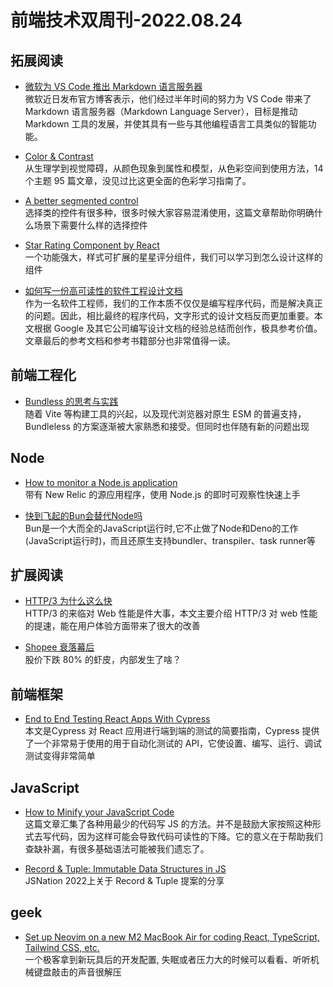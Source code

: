 # 前端技术双周刊-2022.08.24

## 拓展阅读
- [微软为 VS Code 推出 Markdown 语言服务器](https://zhuanlan.zhihu.com/p/556772263)
<br>微软近日发布官方博客表示，他们经过半年时间的努力为 VS Code 带来了 Markdown 语言服务器（Markdown Language Server），目标是推动 Markdown 工具的发展，并使其具有一些与其他编程语言工具类似的智能功能。

- [Color & Contrast](https://colorandcontrast.com/#/)
<br>从生理学到视觉障碍，从颜色现象到属性和模型，从色彩空间到使用方法，14 个主题 95 篇文章，没见过比这更全面的色彩学习指南了。

- [A better segmented control](https://medium.com/tap-to-dismiss/a-better-segmented-control-9e662de2ef57)
<br>选择类的控件有很多种，很多时候大家容易混淆使用，这篇文章帮助你明确什么场景下需要什么样的选择控件

- [Star Rating Component by React](https://react-rating.onrender.com/)
<br>一个功能强大，样式可扩展的星星评分组件，我们可以学习到怎么设计这样的组件

- [如何写一份高可读性的软件工程设计文档](https://zhuanlan.zhihu.com/p/552095835)
<br>作为一名软件工程师，我们的工作本质不仅仅是编写程序代码，而是解决真正的问题。因此，相比最终的程序代码，文字形式的设计文档反而更加重要。本文根据 Google 及其它公司编写设计文档的经验总结而创作，极具参考价值。文章最后的参考文档和参考书籍部分也非常值得一读。

## 前端工程化
- [Bundless 的思考与实践](https://mp.weixin.qq.com/s/nk5SN8AKwyFkUTEOiLCBdQ)
<br>随着 Vite 等构建工具的兴起，以及现代浏览器对原生 ESM 的普遍支持，Bundleless 的方案逐渐被大家熟悉和接受。但同时也伴随有新的问题出现

## Node
- [How to monitor a Node.js application](https://newrelic.com/blog/best-practices/nodejs-application-monitoring?utm_source=javascript-weekly&utm_medium=community&utm_campaign=global-fy23-q2-nodejs-application-monitoring)
<br>带有 New Relic 的源应用程序，使用 Node.js 的即时可观察性快速上手

- [快到飞起的Bun会替代Node吗](https://juejin.cn/post/7134492212452130847)
<br>Bun是一个大而全的JavaScript运行时,它不止做了Node和Deno的工作(JavaScript运行时)，而且还原生支持bundler、transpiler、task runner等

## 扩展阅读
- [HTTP/3 为什么这么快](https://juejin.cn/post/7055178022445383694)
<br>HTTP/3 的来临对 Web 性能是件大事，本文主要介绍 HTTP/3 对 web 性能的提速，能在用户体验方面带来了很大的改善

- [Shopee 衰落幕后](https://mp.weixin.qq.com/s/3AJ32QiIFz-5xzWiiyCHIA)
<br>股价下跌 80% 的虾皮，内部发生了啥？

## 前端框架
- [End to End Testing React Apps With Cypress](https://blog.bitsrc.io/testing-react-apps-with-cypress-658bc482678?gi=c45edc593d52)
<br>本文是Cypress 对 React 应用进行端到端的测试的简要指南，Cypress 提供了一个非常易于使用的用于自动化测试的 API，它使设置、编写、运行、调试测试变得非常简单

## JavaScript
- [How to Minify your JavaScript Code](https://getbutterfly.com/code-golfing-tips-tricks-how-to-minify-your-javascript-code/)
<br>这篇文章汇集了各种用最少的代码写 JS 的方法。并不是鼓励大家按照这种形式去写代码，因为这样可能会导致代码可读性的下降。它的意义在于帮助我们查缺补漏，有很多基础语法可能被我们遗忘了。

- [Record & Tuple: Immutable Data Structures in JS](https://portal.gitnation.org/contents/record-and-tuple-immutable-data-structures-in-js)
<br>JSNation 2022上关于 Record & Tuple 提案的分享

## geek
- [Set up Neovim on a new M2 MacBook Air for coding React, TypeScript, Tailwind CSS, etc.](https://www.youtube.com/watch?v=ajmK0ZNcM4Q&t=2133s)
<br>一个极客拿到新玩具后的开发配置, 失眠或者压力大的时候可以看看、听听机械键盘敲击的声音很解压

